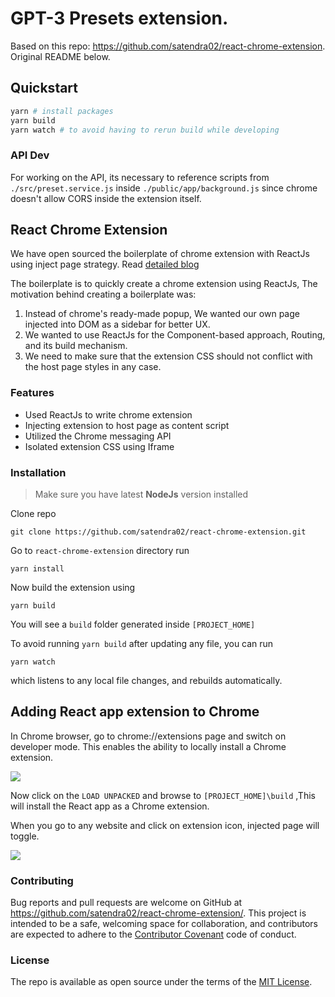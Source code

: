 # GPT-3 Presets extension.

Based on this repo: https://github.com/satendra02/react-chrome-extension. Original README below.

## Quickstart

```bash
yarn # install packages
yarn build
yarn watch # to avoid having to rerun build while developing
```

### API Dev

For working on the API, its necessary to reference scripts from `./src/preset.service.js` inside `./public/app/background.js` since chrome doesn't allow CORS inside the extension itself.

## React Chrome Extension

We have open sourced the boilerplate of chrome extension with ReactJs using inject page strategy. Read [detailed blog](https://medium.com/@satendra02/create-chrome-extension-with-reactjs-using-inject-page-strategy-137650de1f39)

The boilerplate is to quickly create a chrome extension using ReactJs, The motivation behind creating a boilerplate was:

1. Instead of chrome's ready-made popup, We wanted our own page injected into DOM as a sidebar for better UX.
2. We wanted to use ReactJs for the Component-based approach, Routing, and its build mechanism.
3. We need to make sure that the extension CSS should not conflict with the host page styles in any case.

### Features

- Used ReactJs to write chrome extension
- Injecting extension to host page as content script
- Utilized the Chrome messaging API
- Isolated extension CSS using Iframe

### Installation
>Make sure you have latest **NodeJs** version installed

Clone repo

```
git clone https://github.com/satendra02/react-chrome-extension.git
```
Go to `react-chrome-extension` directory run

```
yarn install
```
Now build the extension using
```
yarn build
```
You will see a `build` folder generated inside `[PROJECT_HOME]`

To avoid running `yarn build` after updating any file, you can run

```
yarn watch
```

which listens to any local file changes, and rebuilds automatically.

## Adding React app extension to Chrome

In Chrome browser, go to chrome://extensions page and switch on developer mode. This enables the ability to locally install a Chrome extension.

<img src="https://cdn-images-1.medium.com/max/1600/1*OaygCwLSwLakyTqCADbmDw.png" />

Now click on the `LOAD UNPACKED` and browse to `[PROJECT_HOME]\build` ,This will install the React app as a Chrome extension.

When you go to any website and click on extension icon, injected page will toggle.

<img src="https://cdn-images-1.medium.com/max/1600/1*bXJYfvrcHDWKwUZCrPI-8w.png" />

### Contributing

Bug reports and pull requests are welcome on GitHub at https://github.com/satendra02/react-chrome-extension/. This project is intended to be a safe, welcoming space for collaboration, and contributors are expected to adhere to the [Contributor Covenant](http://contributor-covenant.org) code of conduct.


### License

The repo is available as open source under the terms of the [MIT License](http://opensource.org/licenses/MIT).
